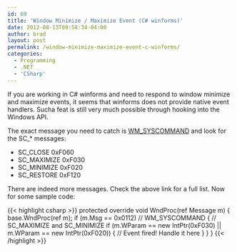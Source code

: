```yaml
---
id: 69
title: 'Window Minimize / Maximize Event (C# winforms)'
date: 2012-08-13T09:58:34-04:00
author: brad
layout: post
permalink: /window-minimize-maximize-event-c-winforms/
categories:
  - Programming
  - .NET
  - 'CSharp'
---
```

If you are working in C# winforms and need to respond to window minimize and maximize events, it seems that winforms does not provide native event handlers. Sucha feat is still very much possible through hooking into the Windows API.

The exact message you need to catch is [WM_SYSCOMMAND](http://msdn.microsoft.com/en-us/library/windows/desktop/ms646360(v=vs.85).aspx) and look for the SC_* messages:

  * SC_CLOSE 0xF060
  * SC_MAXIMIZE 0xF030
  * SC_MINIMIZE 0xF020
  * SC_RESTORE 0xF120

There are indeed more messages. Check the above link for a full list. Now for some sample code:

{{< highlight csharp >}}
protected override void WndProc(ref Message m)
{
    base.WndProc(ref m);
    if (m.Msg == 0x0112) // WM_SYSCOMMAND
    {
        // SC_MAXIMIZE and SC_MINIMIZE
        if (m.WParam == new IntPtr(0xF030) || m.WParam == new IntPtr(0xF020))
        {
            // Event fired! Handle it here
        }
    }
}
{{< /highlight >}}
